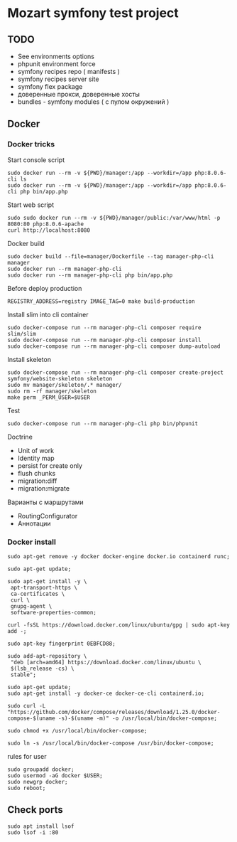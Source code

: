 # Mozart symfony test project

## TODO
* See environments options
* phpunit  environment force
* symfony recipes repo ( manifests )
* symfony recipes server site
* symfony flex package
* доверенные прокси, доверенные хосты
* bundles - symfony modules ( с пулом окружений )

## Docker

### Docker tricks

Start console script
```
sudo docker run --rm -v ${PWD}/manager:/app --workdir=/app php:8.0.6-cli ls
sudo docker run --rm -v ${PWD}/manager:/app --workdir=/app php:8.0.6-cli php bin/app.php
```

Start web script
```
sudo sudo docker run --rm -v ${PWD}/manager/public:/var/www/html -p 8080:80 php:8.0.6-apache
curl http://localhost:8080
```

Docker build
```
sudo docker build --file=manager/Dockerfile --tag manager-php-cli manager
sudo docker run --rm manager-php-cli
sudo docker run --rm manager-php-cli php bin/app.php
```

Before deploy production
```
REGISTRY_ADDRESS=registry IMAGE_TAG=0 make build-production
```

Install slim into cli container
```
sudo docker-compose run --rm manager-php-cli composer require slim/slim
sudo docker-compose run --rm manager-php-cli composer install
sudo docker-compose run --rm manager-php-cli composer dump-autoload
```

Install skeleton
```
sudo docker-compose run --rm manager-php-cli composer create-project symfony/website-skeleton skeleton
sudo mv manager/skeleton/.* manager/
sudo rm -rf manager/skeleton
make perm _PERM_USER=$USER
```


Test
```
sudo docker-compose run --rm manager-php-cli php bin/phpunit
```

Doctrine
* Unit of work
* Identity map
* persist for create only
* flush chunks
* migration:diff
* migration:migrate

Варианты с маршрутами
* RoutingConfigurator
* Аннотации

### Docker install
```sudo apt-get remove -y docker docker-engine docker.io containerd runc;```

```sudo apt-get update;```

```
sudo apt-get install -y \
 apt-transport-https \
 ca-certificates \
 curl \
 gnupg-agent \
 software-properties-common;
```
 
```
curl -fsSL https://download.docker.com/linux/ubuntu/gpg | sudo apt-key add -;
```
```
sudo apt-key fingerprint 0EBFCD88;
```

```
sudo add-apt-repository \
 "deb [arch=amd64] https://download.docker.com/linux/ubuntu \
 $(lsb_release -cs) \
 stable";
```

``` 
sudo apt-get update;
sudo apt-get install -y docker-ce docker-ce-cli containerd.io;
```

```
sudo curl -L "https://github.com/docker/compose/releases/download/1.25.0/docker-compose-$(uname -s)-$(uname -m)" -o /usr/local/bin/docker-compose;
```
```
sudo chmod +x /usr/local/bin/docker-compose;
```
```
sudo ln -s /usr/local/bin/docker-compose /usr/bin/docker-compose;
```

rules for user
```
sudo groupadd docker;
sudo usermod -aG docker $USER;
sudo newgrp docker;
sudo reboot;
```


## Check ports
```
sudo apt install lsof
sudo lsof -i :80
```


